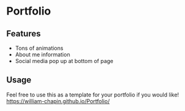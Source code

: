 # Portfolio

## Features
- Tons of animations
- About me information
- Social media pop up at bottom of page

## Usage
Feel free to use this as a template for your portfolio if you would like!
https://william-chapin.github.io/Portfolio/
